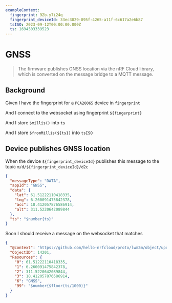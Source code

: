 ```yaml
---
exampleContext:
  fingerprint: 92b.y7i24q
  fingerprint_deviceId: 33ec3829-895f-4265-a11f-6c617a2e6b87
  tsISO: 2023-09-12T00:00:00.000Z
  ts: 1694503339523
---
```


# GNSS

> The firmware publishes GNSS location via the nRF Cloud library, which is
> converted on the message bridge to a MQTT message.

## Background

Given I have the fingerprint for a `PCA20065` device in `fingerprint`

And I connect to the websocket using fingerprint `${fingerprint}`

And I store `$millis()` into `ts`

And I store `$fromMillis(${ts})` into `tsISO`

## Device publishes GNSS location

When the device `${fingerprint_deviceId}` publishes this message to the topic
`m/d/${fingerprint_deviceId}/d2c`

```json
{
  "messageType": "DATA",
  "appId": "GNSS",
  "data": {
    "lat": 61.51222110418335,
    "lng": 6.260091475842378,
    "acc": 18.412057876586914,
    "alt": 311.5220642089844
  },
  "ts": "$number{ts}"
}
```

Soon I should receive a message on the websocket that matches

```json
{
  "@context": "https://github.com/hello-nrfcloud/proto/lwm2m/object/update",
  "ObjectID": 14201,
  "Resources": {
    "0": 61.51222110418335,
    "1": 6.260091475842378,
    "2": 311.5220642089844,
    "3": 18.412057876586914,
    "6": "GNSS",
    "99": "$number{$floor(ts/1000)}"
  }
}
```

